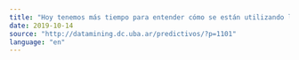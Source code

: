 ```yaml
---
title: "Hoy tenemos más tiempo para entender cómo se están utilizando los modelos de Machine Learning y poder interpretarlos"
date: 2019-10-14
source: "http://datamining.dc.uba.ar/predictivos/?p=1101"
language: "en"
---
```

